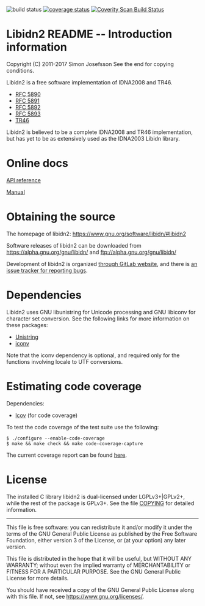![build status](https://gitlab.com/libidn/libidn2/pipelines)
[![coverage status](https://gitlab.com/libidn/libidn2/badges/master/coverage.svg)](https://libidn.gitlab.io/libidn2/coverage)
[![Coverity Scan Build Status](https://scan.coverity.com/projects/12080/badge.svg)](https://scan.coverity.com/projects/libidn2)


# Libidn2 README -- Introduction information
Copyright (C) 2011-2017 Simon Josefsson
See the end for copying conditions.

Libidn2 is a free software implementation of IDNA2008 and TR46.

 * [RFC 5890](https://tools.ietf.org/html/rfc5890)
 * [RFC 5891](https://tools.ietf.org/html/rfc5891)
 * [RFC 5892](https://tools.ietf.org/html/rfc5892)
 * [RFC 5893](https://tools.ietf.org/html/rfc5893)
 * [TR46](http://www.unicode.org/reports/tr46/)

Libidn2 is believed to be a complete IDNA2008 and TR46 implementation,
but has yet to be as extensively used as the IDNA2003 Libidn library.

# Online docs

[API reference](https://libidn.gitlab.io/libidn2/reference/api-index-full.html)

[Manual](https://libidn.gitlab.io/libidn2/manual/libidn2.html)

# Obtaining the source

The homepage of libidn2: https://www.gnu.org/software/libidn/#libidn2

Software releases of libidn2 can be downloaded from
https://alpha.gnu.org/gnu/libidn/ and ftp://alpha.gnu.org/gnu/libidn/

Development of libidn2 is organized [through GitLab website](https://gitlab.com/libidn/libidn2),
and there is [an issue tracker for reporting bugs](https://gitlab.com/libidn/libidn2/issues).

# Dependencies

Libidn2 uses GNU libunistring for Unicode processing and GNU libiconv
for character set conversion.  See the following links for more
information on these packages:

 * [Unistring](https://www.gnu.org/software/libunistring/)
 * [iconv](https://www.gnu.org/software/libiconv/)

Note that the iconv dependency is optional, and required only for the
functions involving locale to UTF conversions.

# Estimating code coverage

Dependencies:
 * [lcov](http://linux-test-project.github.io/) (for code coverage)

To test the code coverage of the test suite use the following:
```
$ ./configure --enable-code-coverage
$ make && make check && make code-coverage-capture
```

The current coverage report can be found [here](https://libidn.gitlab.io/libidn2/coverage/).

# License

The installed C library libidn2 is dual-licensed under LGPLv3+|GPLv2+,
while the rest of the package is GPLv3+.  See the file [COPYING](COPYING)
for detailed information.


----------------------------------------------------------------------
This file is free software: you can redistribute it and/or modify it
under the terms of the GNU General Public License as published by the
Free Software Foundation, either version 3 of the License, or (at your
option) any later version.

This file is distributed in the hope that it will be useful, but
WITHOUT ANY WARRANTY; without even the implied warranty of
MERCHANTABILITY or FITNESS FOR A PARTICULAR PURPOSE.  See the GNU
General Public License for more details.

You should have received a copy of the GNU General Public License
along with this file.  If not, see <https://www.gnu.org/licenses/>.
